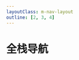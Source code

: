 ```yaml
---
layoutClass: m-nav-layout
outline: [2, 3, 4]
---
```


<script setup>
import { FULL_STACK_DATA } from './full-stack'
</script>
<style src="./index.scss"></style>

# 全栈导航

<MNavLinks v-for="{title, items} in FULL_STACK_DATA" :title="title" :items="items"/>

<br />
